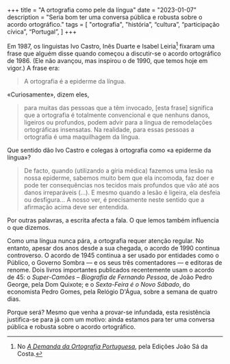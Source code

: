 +++
title = "A ortografia como pele da língua"
date = "2023-01-07"
description = "Seria bom ter uma conversa pública e robusta sobre o acordo ortográfico."
tags = [
    "ortografia", "história”, “cultura”, “participação cívica”, “Portugal”, 
]
+++

Em 1987, os linguistas Ivo Castro, Inês Duarte e Isabel Leiria[^fn1] fixaram uma frase que alguém disse quando começou a discutir-se o acordo ortográfico de 1986. (Ele não avançou, mas inspirou o de 1990, que temos hoje em vigor.) A frase era:

>A ortografia é a epiderme da língua.

«Curiosamente», dizem eles,

>para muitas das pessoas que a têm invocado, [esta frase] significa que a ortografia é totalmente convencional e que nenhuns danos, ligeiros ou profundos, podem advir para a língua de remodelações ortográficas insensatas. Na realidade, para essas pessoas a ortografia é uma maquilhagem da língua.

Que sentido dão Ivo Castro e colegas à ortografia como «a epiderme da língua»?

>De facto, quando (utilizando a gíria médica) fazemos uma lesão na nossa epiderme, sabemos muito bem que ela incomoda, faz doer e pode ter consequências nos tecidos mais profundos que vão até aos danos irreparáveis (…). E mesmo quando a lesão é ligeira, ela desfeia ou desfigura… A nosso ver, é precisamente neste sentido que a afirmação acima deve ser entendida.

Por outras palavras, a escrita afecta a fala. O que lemos também influencia o que dizemos.

Como uma língua nunca pára, a ortografia requer atenção regular. No entanto, apesar dos anos desde a sua chegada, o acordo de 1990 continua controverso. O acordo de 1945 continua a ser usado por entidades como o Público, o Governo Sombra — e os seus três comentadores — e editoras de renome. Dois livros importantes publicados recentemente usam o acordo de 45: o _Super-Camões – Biografia de Fernando Pessoa_, de João Pedro George, pela Dom Quixote; e o _Sexta-Feira é o Novo Sábado_, do economista Pedro Gomes, pela Relógio D'Água, sobre a semana de quatro dias.

Porque será? Mesmo que venha a provar-se infundada, esta resistência justifica-se para já com um motivo: ainda estamos para ter uma conversa pública e robusta sobre o acordo ortográfico.

[^fn1]: No [_A Demanda da Ortografia Portuguesa_](https://www.wook.pt/livro/a-demanda-da-ortografia-portuguesa-ines-duarte/171767), pela Edições João Sá da Costa.
